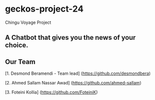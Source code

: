 # geckos-project-24
Chingu Voyage Project

## A Chatbot that gives you the news of your choice.

## Our Team
[1. Desmond Beramendi - Team lead] (https://github.com/desmondbera)

[2. Ahmed Sallam Nassar Awad] (https://github.com/ahmed-sallam)

[3. Foteini Kollia] (https://github.com/FoteiniK)
